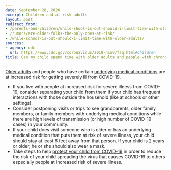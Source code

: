 ```yaml
---
date: September 28, 2020
excerpt: Children and at risk adults
layout: post
redirect_from:
- /parents-and-children/while-shool-is-out-should-i-limit-time-with-older-adults/
- /rumors/are-older-folks-the-only-ones-at-risk/
- /while-school-is-out-should-i-limit-time-with-older-adults/
sources:
- agency: cdc
  url: https://www.cdc.gov/coronavirus/2019-ncov/faq.html#Children
title: Can my child spend time with older adults and people with chronic medical conditions?
---
```


[Older adults](https://www.cdc.gov/coronavirus/2019-ncov/need-extra-precautions/older-adults.html) and people who have certain [underlying medical conditions](https://www.cdc.gov/coronavirus/2019-ncov/need-extra-precautions/people-with-medical-conditions.html?CDC_AA_refVal=https%3A%2F%2Fwww.cdc.gov%2Fcoronavirus%2F2019-ncov%2Fneed-extra-precautions%2Fgroups-at-higher-risk.html) are at increased risk for getting severely ill from COVID-19.  

- If you live with people at increased risk for severe illness from COVID-19, consider separating your child from them if your child has frequent interactions with those outside the household (like at schools or other settings).  
- Consider postponing visits or trips to see grandparents, older family members, or family members with underlying medical conditions while there are high levels of transmission (or high number of COVID-19 cases) in your community.  
- If your child does visit someone who is older or has an underlying medical condition that puts them at risk of severe illness, your child should stay at least 6 feet away from that person. If your child is 2 years or older, he or she should also wear a mask. 
- Take steps to help [protect your child from COVID-19](https://www.cdc.gov/coronavirus/2019-ncov/daily-life-coping/children/protect-children.html) in order to reduce the risk of your child spreading the virus that causes COVID-19 to others especially people at increased risk of severe illness. 
